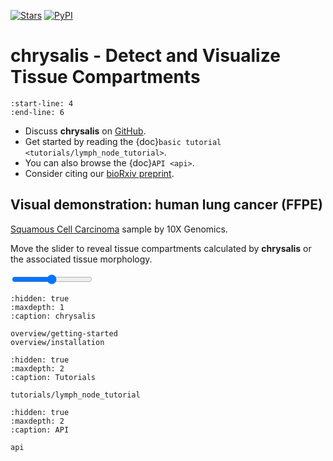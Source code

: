 [![Stars](https://img.shields.io/github/stars/rockdeme/chrysalis?logo=GitHub&color=yellow)](https://github.com/rockdeme/chrysalis/stargazers)
[![PyPI](https://img.shields.io/pypi/v/chrysalis-st?logo=PyPI)](https://pypi.org/project/chrysalis-st)

# chrysalis - Detect and Visualize Tissue Compartments

```{include} ../README.md
:start-line: 4
:end-line: 6
```

* Discuss **chrysalis** on [GitHub].
* Get started by reading the {doc}`basic tutorial <tutorials/lymph_node_tutorial>`.
* You can also browse the {doc}`API <api>`.
* Consider citing our [bioRxiv preprint].

## Visual demonstration: human lung cancer (FFPE)

[Squamous Cell Carcinoma](https://www.10xgenomics.com/resources/datasets/human-lung-cancer-ffpe-2-standard) sample by 10X Genomics.

Move the slider to reveal tissue compartments calculated by **chrysalis** or the associated tissue morphology.

<script src="https://code.jquery.com/jquery-3.6.0.min.js"></script>
<div class='befaft_container'>
<div class='img background-img'></div>
<div class='img foreground-img'></div>
<input type="range" min="1" max="100" value="50" class="slider" name='slider' id="slider">
<div class='slider-button'></div>
</div>

```{toctree}
:hidden: true
:maxdepth: 1
:caption: chrysalis

overview/getting-started
overview/installation
```

```{toctree}
:hidden: true
:maxdepth: 2
:caption: Tutorials

tutorials/lymph_node_tutorial
```

```{toctree}
:hidden: true
:maxdepth: 2
:caption: API

api
```

[GitHub]: https://github.com/rockdeme/chrysalis
[bioRxiv preprint]: https://github.com/rockdeme/chrysalis
